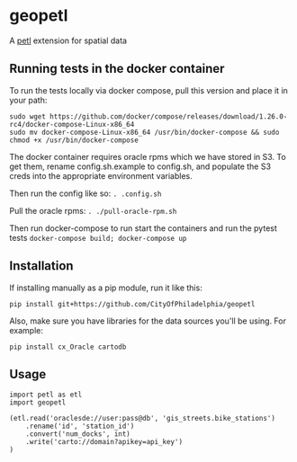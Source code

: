 # geopetl

A [petl](https://github.com/alimanfoo/petl) extension for spatial data


## Running tests in the docker container

To run the tests locally via docker compose, pull this version and place it in your path:

```
sudo wget https://github.com/docker/compose/releases/download/1.26.0-rc4/docker-compose-Linux-x86_64
sudo mv docker-compose-Linux-x86_64 /usr/bin/docker-compose && sudo chmod +x /usr/bin/docker-compose
```

The docker container requires oracle rpms which we have stored in S3. To get them, rename config.sh.example
to config.sh, and populate the S3 creds into the appropriate environment variables.

Then run the config like so:
`. .config.sh`
    
Pull the oracle rpms:
`. ./pull-oracle-rpm.sh`

Then run docker-compose to run start the containers and run the pytest tests
`docker-compose build; docker-compose up`

    

## Installation


If installing manually as a pip module, run it like this:

```
pip install git+https://github.com/CityOfPhiladelphia/geopetl
```

Also, make sure you have libraries for the data sources you'll be using. For example:

`pip install cx_Oracle cartodb`

## Usage

    import petl as etl
    import geopetl

    (etl.read('oraclesde://user:pass@db', 'gis_streets.bike_stations')
        .rename('id', 'station_id')
        .convert('num_docks', int)
        .write('carto://domain?apikey=api_key')
    )
